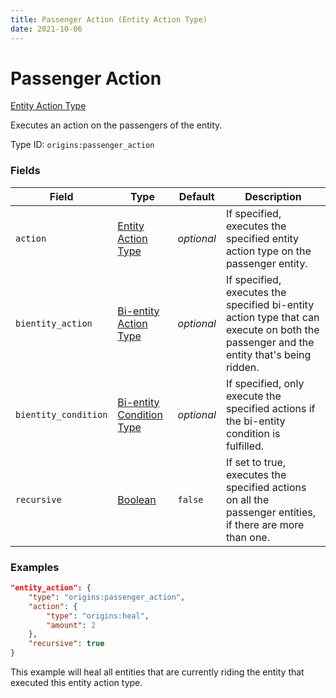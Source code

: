 ```yaml
---
title: Passenger Action (Entity Action Type)
date: 2021-10-06
---
```


# Passenger Action

[Entity Action Type](../entity_action_types.md)

Executes an action on the passengers of the entity.

Type ID: `origins:passenger_action`


### Fields

Field | Type | Default | Description
------|------|---------|-------------
`action` | [Entity Action Type](../entity_action_types.md) | _optional_ | If specified, executes the specified entity action type on the passenger entity.
`bientity_action` | [Bi-entity Action Type](../bientity_action_types.md) | _optional_ | If specified, executes the specified bi-entity action type that can execute on both the passenger and the entity that's being ridden.
`bientity_condition` | [Bi-entity Condition Type](../bientity_condition_types.md) | _optional_ | If specified, only execute the specified actions if the bi-entity condition is fulfilled.
`recursive` | [Boolean](../data_types/boolean.md) | `false` | If set to true, executes the specified actions on all the passenger entities, if there are more than one.


### Examples

```json
"entity_action": {
    "type": "origins:passenger_action",
    "action": {
        "type": "origins:heal",
        "amount": 2
    },
    "recursive": true
}
```

This example will heal all entities that are currently riding the entity that executed this entity action type.
